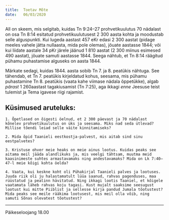 ```yaml
---
title:  Toetav Mõte
date:   06/03/2020
---
```



All on skeem, mis selgitab, kuidas Tn 9:24–27 prohvetikuulutus 70 nädalast on osa Tn 8:14 esitatud prohvetikuulutusest 2 300 aasta kohta ja moodustab selle alguspunkti. Kui lugeda aastast 457 eKr edasi 2 300 aastat (pidage meeles vahele jätta nullaasta, mida pole olemas), jõuate aastasse 1844; või kui liidate aastale 34 pKr järele jäänud 1 810 aastat (2 300 miinus esimesed 490 aastat), jõuate samuti aastasse 1844. Seega nähtub, et Tn 8:14 räägitud pühamu puhastamise alguseks on aasta 1844.

Märkate sedagi, kuidas 1844. aasta sobib Tn 7. ja 8. peatükis nähtuga. See tähendab, et Tn 7. peatükis kirjeldatud kohus, seesama, mis pühamu puhastamine Tn 8. peatükis (vaata kahe viimase nädala õppetükke), algab _pärast_ 1 260aastast tagakiusamist (Tn 7:25), aga ikkagi _enne_ Jeesuse teist tulemist ja Tema igavese riigi rajamist.

## Küsimused aruteluks:

`1. Õpetlased on õigesti öelnud, et 2 300 päevast ja 70 nädalast kõnelev prohvetikuulutus on üks ja seesama. Miks nad seda ütlevad? Millise tõendi leiad selle väite kinnitamiseks?`

`2. Mida õpid Taanieli eestkostja-palvest, mis aitab sind sinu eestpalvetes?`

`3. Kristuse ohver meie heaks on meie ainus lootus. Kuidas peaks see aitama meil jääda alandlikuks ja, mis veelgi tähtsam, muutma meid kaasinimeste suhtes armastavamaks ning andestavamaks? Mida on Lk 7:40–47-l meie kõigi kohta öelda?`

`4. Vaata, kui keskne koht oli Pühakirjal Taanieli palves ja lootuses. Juuda riik oli ju halastamatult lüüa saanud, rahvas pagenduses, maa rüüstatud ja pealinn hävitatud. Ning ikkagi lootis Taaniel, et kõigele vaatamata läheb rahvas koju tagasi. Kust mujalt saaksime seesugust lootust kui mitte Piiblist ja sellesse kirja pandud Jumala tõotustest? Mida peaks see meile rääkima lootusest, mis meil olla võib, ning samuti Sõnas olevatest tõotustest?`

---
Päikeseloojang 18.00
